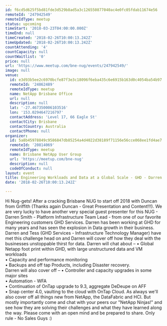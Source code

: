 ```yaml
---
id: f6cd5d625f5bd81fde3d529b8ad5a3c126550877040ac4e0fc05fdab11674e56
remoteId: '247942549'
remoteIdType: meetup
status: upcoming
timeStart: '2018-03-23T04:00:00.000Z'
timeEnd: null
timeCreated: '2018-02-26T10:00:13.242Z'
timeUpdated: '2018-02-26T10:00:13.242Z'
countAttending: '4'
countCapacity: null
countWaitlist: '0'
price: null
url: 'https://www.meetup.com/bne-nug/events/247942549/'
image: null
venue:
  id: e3d93b5ee2c6970bcfe87f3e3c18096f6eba435c6e6915b163d0c4054ba54b97
  remoteId: '24862489'
  remoteIdType: meetup
  name: NetApp Brisbane Office
  url: null
  description: null
  lat: '-27.467350006103516'
  lon: '153.0294647216797'
  contactAddress: 'Level 17, 66 Eagle St'
  contactCity: Brisbane
  contactCountry: Australia
  contactPhone: null
organizer:
  id: 5a8b45978849c9586847db85254a4d4022d38189f71156e56cce068ee1fd4ae7
  remoteId: '20814069'
  remoteIdType: meetup
  name: Brisbane NetApp User Group
  url: 'https://meetup.com/bne-nug'
  description: null
  codeOfConduct: null
layout: event
title: Engineering Workloads and Data at a Global Scale - GHD - Darren Smith
date: '2018-02-26T10:00:13.242Z'

---
```

<p>Hi Nug-gets! After a cracking Brisbane NUG to start off 2018 with Duncan from Griffith (Thanks again Duncan - Great Presentation and Content!!!). We are very lucky to have another very special guest presenter for this NUG - Darren Smith - Platform Infrastructure Team Lead - from one of our favorite Engineering customers GHD Services. Darren has been working at GHD for many years and has seen the explosion in Data growth in their business. Darren and Tess (GHD Services - Infrastructure Technology Manager) have met this challenge head on and Darren will cover off how they deal with the businesses unstoppable thirst for data. Darren will chat about – • Global Netapp foot print within GHD, with large unstructured data and VM workloads<br/>• Capacity and performance monitoring<br/>• Backups and off tap Products, including Disaster recovery.<br/>Darren will also cover off – • Controller and capacity upgrades in some major sites<br/>• Automation - WFA<br/>• Continuation of OnTap upgrade to 9.3, aggregate DeDeupe on AFF<br/>• Snap center 4.0, vaulting to the cloud with OnTap Cloud. As always we'll also cover off all things new from NetApp, the DataFabric and HCI. But mostly importantly come and chat with your peers our "NetApp Ninjas!" and see how they are solving their challenges and what they have learned along the way. Please come with an open mind and be prepared to share. Only rule - No Sales Guys :)</p>
